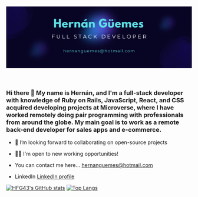 <p align="center">
  <img src="./Hernán Güemes.png"/>
</p>  
<br>

### Hi there 👋 My name is Hernán, and I'm a full-stack developer with knowledge of Ruby on Rails, JavaScript, React, and CSS acquired developing projects at Microverse,  where I have worked remotely doing pair programming with professionals from around the globe. My main goal is to work as a remote back-end developer for sales apps and e-commerce.

- 👯 I’m looking forward to collaborating on open-source projects
- 🐱‍💻 I'm open to new working opportunities!

- You can contact me here... hernanguemes@hotmail.com
- LinkedIn [LinkedIn profile](https://www.linkedin.com/in/hernanguemes/)

  
[![HFG43's GitHub stats](https://github-readme-stats.vercel.app/api?username=HFG43)](https://github.com/HFG43/github-readme-stats)
[![Top Langs](https://github-readme-stats.vercel.app/api/top-langs/?username=HFG43&layout=compact)](https://github.com/HFG43/github-readme-stats)
